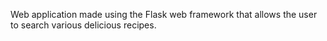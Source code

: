 Web application made using the Flask web framework that allows the user to search various delicious recipes.
